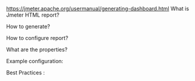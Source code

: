 https://jmeter.apache.org/usermanual/generating-dashboard.html
What is Jmeter HTML report?

How to generate?

How to configure report?

What are the properties? 

Example configuration: 

Best Practices : 
